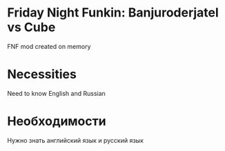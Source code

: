 # Friday Night Funkin: Banjuroderjatel vs Cube
FNF mod created on memory

# Necessities
Need to know English and Russian

# Необходимости
Нужно знать английский язык и русский язык
